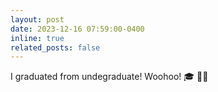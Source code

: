 ```yaml
---
layout: post
date: 2023-12-16 07:59:00-0400
inline: true
related_posts: false
---
```


I graduated from undegraduate! Woohoo! 🎓 🔶🔷
